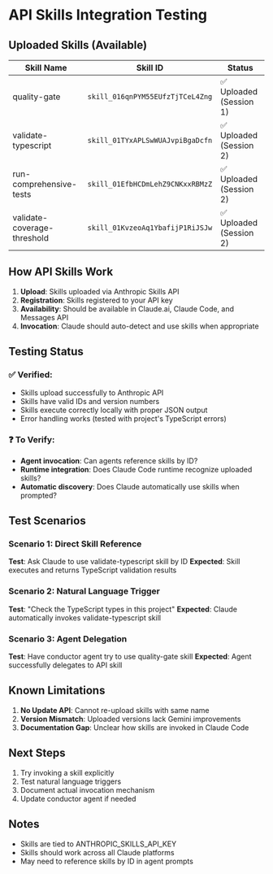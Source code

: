 # API Skills Integration Testing

## Uploaded Skills (Available)

| Skill Name | Skill ID | Status |
|-----------|----------|--------|
| quality-gate | `skill_016qnPYM55EUfzTjTCeL4Zng` | ✅ Uploaded (Session 1) |
| validate-typescript | `skill_01TYxAPLSwWUAJvpiBgaDcfn` | ✅ Uploaded (Session 2) |
| run-comprehensive-tests | `skill_01EfbHCDmLehZ9CNKxxRBMzZ` | ✅ Uploaded (Session 2) |
| validate-coverage-threshold | `skill_01KvzeoAq1YbafijP1RiJSJw` | ✅ Uploaded (Session 2) |

## How API Skills Work

1. **Upload**: Skills uploaded via Anthropic Skills API
2. **Registration**: Skills registered to your API key
3. **Availability**: Should be available in Claude.ai, Claude Code, and Messages API
4. **Invocation**: Claude should auto-detect and use skills when appropriate

## Testing Status

### ✅ Verified:
- Skills upload successfully to Anthropic API
- Skills have valid IDs and version numbers
- Skills execute correctly locally with proper JSON output
- Error handling works (tested with project's TypeScript errors)

### ❓ To Verify:
- **Agent invocation**: Can agents reference skills by ID?
- **Runtime integration**: Does Claude Code runtime recognize uploaded skills?
- **Automatic discovery**: Does Claude automatically use skills when prompted?

## Test Scenarios

### Scenario 1: Direct Skill Reference
**Test**: Ask Claude to use validate-typescript skill by ID
**Expected**: Skill executes and returns TypeScript validation results

### Scenario 2: Natural Language Trigger
**Test**: "Check the TypeScript types in this project"
**Expected**: Claude automatically invokes validate-typescript skill

### Scenario 3: Agent Delegation
**Test**: Have conductor agent try to use quality-gate skill
**Expected**: Agent successfully delegates to API skill

## Known Limitations

1. **No Update API**: Cannot re-upload skills with same name
2. **Version Mismatch**: Uploaded versions lack Gemini improvements
3. **Documentation Gap**: Unclear how skills are invoked in Claude Code

## Next Steps

1. Try invoking a skill explicitly
2. Test natural language triggers
3. Document actual invocation mechanism
4. Update conductor agent if needed

## Notes

- Skills are tied to ANTHROPIC_SKILLS_API_KEY
- Skills should work across all Claude platforms
- May need to reference skills by ID in agent prompts

